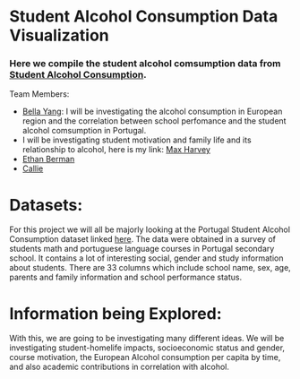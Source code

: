 # Student Alcohol Consumption Data Visualization

### Here we compile the student alcohol comsumption data from [Student Alcohol Consumption](https://www.kaggle.com/uciml/student-alcohol-consumption).

Team Members:
* [Bella Yang](bella): I will be investigating the alcohol consumption in European region and the correlation between school perfomance and the student alcohol comsumption in Portugal. 
* I will be investigating student motivation and family life and its relationship to alcohol, here is my link: [Max Harvey](Max) 
* [Ethan Berman](ethan)
* [Callie](callie)

# Datasets:
For this project we will all be majorly looking at the Portugal Student Alcohol Consumption dataset linked [here](https://www.kaggle.com/uciml/student-alcohol-consumption?select=student-por.csv). The data were obtained in a survey of students math and portuguese language courses in Portugal secondary school. It contains a lot of interesting social, gender and study information about students. There are 33 columns which include school name, sex, age, parents and family information and school performance status.

# Information being Explored:
 With this, we are going to be investigating many different ideas.  We will be investigating student-homelife impacts, socioeconomic status and gender, course motivation, the European Alcohol consumption per capita by time, and also academic contributions in correlation with alcohol.
